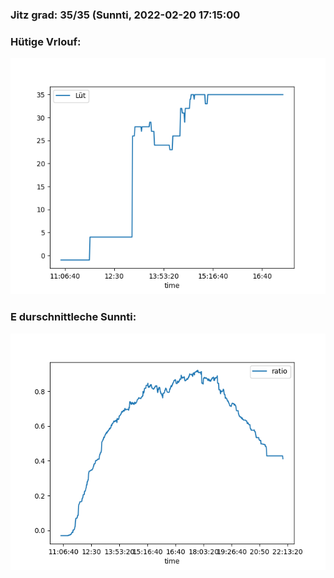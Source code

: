 ### Jitz grad: 35/35 (Sunnti, 2022-02-20 17:15:00

### Hütige Vrlouf:
![Graph](Today.png)

### E durschnittleche Sunnti:
![Graph](Sunnti.png)